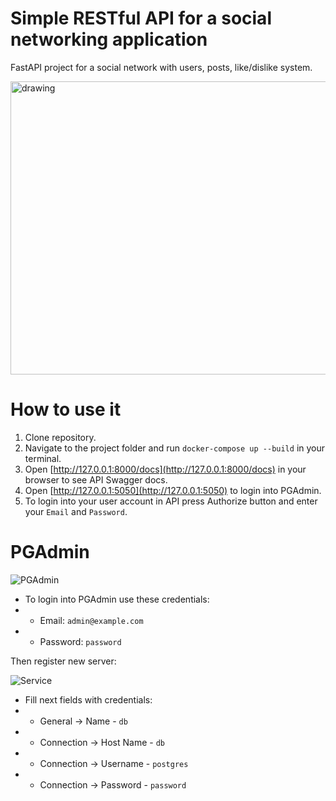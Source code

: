 # Simple RESTful API for a social networking application

FastAPI project for a social network with users, posts, like/dislike system. 

<img src="https://sun9-88.userapi.com/impg/mIqZ3uI-H_fyxKg29rUeqW7gVmNCUrGNVRjAsQ/55FeeSzPPiE.jpg?size=1430x938&quality=96&sign=286e92333a8a17e95195a95a21cc36af&type=album" alt="drawing" width="720" height="469"/>

# How to use it
1. Clone repository.
2. Navigate to the project folder and run `docker-compose up --build` in your terminal.
3. Open [http://127.0.0.1:8000/docs](http://127.0.0.1:8000/docs) in your browser to see API Swagger docs.
4. Open [http://127.0.0.1:5050](http://127.0.0.1:5050) to login into PGAdmin.
5. To login into your user account in API press Authorize button and enter your `Email` and `Password`.

# PGAdmin
![PGAdmin](https://sun9-85.userapi.com/impg/Ypo0eOUAXkJi7_pyB-dbXBBeckAphgFq6T_v0Q/hVhT3gckMyI.jpg?size=471x293&quality=96&sign=9a8db6cd93356c6361e61413f3d97421&type=album)

- To login into PGAdmin use these credentials:
- - Email: `admin@example.com`
- - Password: `password`

Then register new server:

![Service](https://sun9-80.userapi.com/impg/AbJd5EMfyLToWxb9_h59c2ZufQcvMxVsSg-W8w/aJVUlsaXyug.jpg?size=517x221&quality=96&sign=15063dda972543ebe9935f88f5d2b917&type=album)

- Fill next fields with credentials:
- - General -> Name - `db`
- - Connection -> Host Name - `db`
- - Connection -> Username - `postgres`
- - Connection -> Password - `password`

